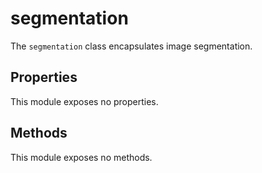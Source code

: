 # segmentation

The `segmentation` class encapsulates image segmentation.

## Properties

This module exposes no properties.

## Methods

This module exposes no methods.

